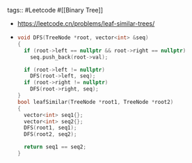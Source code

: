tags:: #Leetcode #[[Binary Tree]]

- https://leetcode.cn/problems/leaf-similar-trees/
- ```cpp
  void DFS(TreeNode *root, vector<int> &seq)
  {
    if (root->left == nullptr && root->right == nullptr)
      seq.push_back(root->val);
  
    if (root->left != nullptr)
      DFS(root->left, seq);
    if (root->right != nullptr)
      DFS(root->right, seq);
  }
  bool leafSimilar(TreeNode *root1, TreeNode *root2)
  {
    vector<int> seq1{};
    vector<int> seq2{};
    DFS(root1, seq1);
    DFS(root2, seq2);
  
    return seq1 == seq2;
  }
  ```